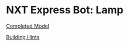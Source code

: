 # NXT Express Bot: Lamp

[Completed Model](http://nxtprograms.com/9797/express-bot/pdf/ExpressBot-Lamp.pdf)

[Building Hints](http://nxtprograms.com/9797/express-bot/pdf/ExpressBot-Lamp-Hints.pdf)
